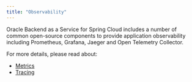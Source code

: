 ```yaml
---
title: "Observability"
---
```


Oracle Backend as a Service for Spring Cloud includes a number of common open-source components to provide application
observability including Prometheus, Grafana, Jaeger and Open Telemetry Collector. 

For more details, please read about: 

* [Metrics](./metrics)
* [Tracing](./tracing)
